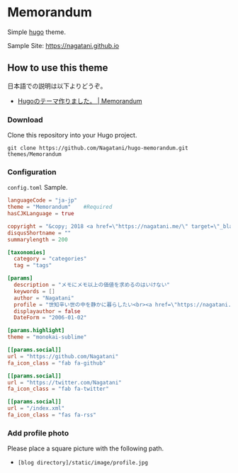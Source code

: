 # Memorandum

Simple [hugo](https://gohugo.io/) theme.

Sample Site: https://nagatani.github.io

## How to use this theme

日本語での説明は以下よりどうぞ。
- <a href="https://nagatani.github.io/posts/hugo-theme-created/" target="_blank">Hugoのテーマ作りました。 | Memorandum</a>

### Download

Clone this repository into your Hugo project.

```
git clone https://github.com/Nagatani/hugo-memorandum.git themes/Memorandum
```

### Configuration
`config.toml` Sample.
```toml
languageCode = "ja-jp"
theme = "Memorandum"    #Required
hasCJKLanguage = true

copyright = "&copy; 2018 <a href=\"https://nagatani.me/\" target=\"_blank\">Nagatani</a>"
disqusShortname = ""
summarylength = 200

[taxonomies]
  category = "categories"
  tag = "tags"

[params]
  description = "メモにメモ以上の価値を求めるのはいけない"
  keywords = []
  author = "Nagatani"
  profile = "世知辛い世の中を静かに暮らしたい<br><a href=\"https://nagatani.me/\" target=\"_blank\">https://nagatani.me/</a>"
  displayauthor = false
  DateForm = "2006-01-02"

[params.highlight]
theme = "monokai-sublime"

[[params.social]]
url = "https://github.com/Nagatani"
fa_icon_class = "fab fa-github"

[[params.social]]
url = "https://twitter.com/Nagatani"
fa_icon_class = "fab fa-twitter"

[[params.social]]
url = "/index.xml"
fa_icon_class = "fas fa-rss"
```

### Add profile photo
Please place a square picture with the following path.
- `[blog directory]/static/image/profile.jpg`
